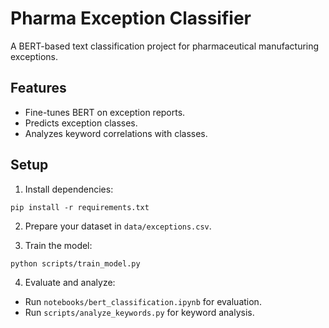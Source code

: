 # Pharma Exception Classifier

A BERT-based text classification project for pharmaceutical manufacturing exceptions.

## Features

- Fine-tunes BERT on exception reports.
- Predicts exception classes.
- Analyzes keyword correlations with classes.

## Setup

1. Install dependencies:

``` text
pip install -r requirements.txt
```

2. Prepare your dataset in `data/exceptions.csv`.

3. Train the model:

``` text
python scripts/train_model.py
```

4. Evaluate and analyze:

- Run `notebooks/bert_classification.ipynb` for evaluation.
- Run `scripts/analyze_keywords.py` for keyword analysis.
